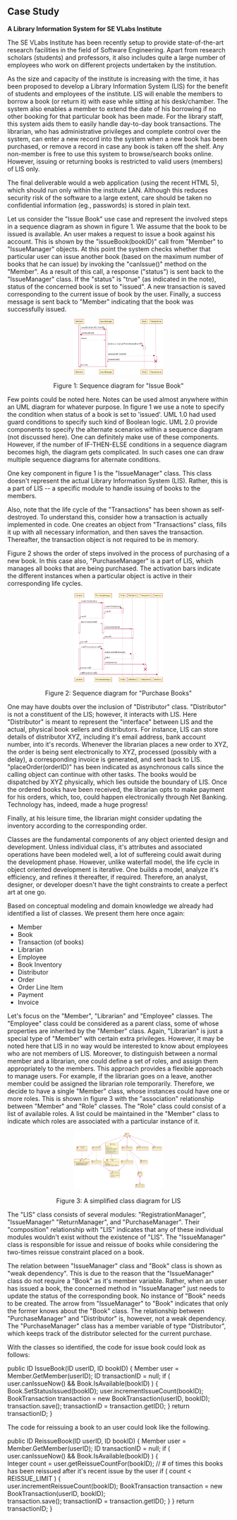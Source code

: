 ## Case Study


**A Library Information System for SE VLabs Institute**

The SE VLabs Institute has been recently setup to provide state-of-the-art research facilities in the field of Software Engineering. Apart from research scholars (students) and professors, it also includes quite a large number of employees who work on different projects undertaken by the institution.

As the size and capacity of the institute is increasing with the time, it has been proposed to develop a Library Information System (LIS) for the benefit of students and employees of the institute. LIS will enable the members to borrow a book (or return it) with ease while sitting at his desk/chamber. The system also enables a member to extend the date of his borrowing if no other booking for that particular book has been made. For the library staff, this system aids them to easily handle day-to-day book transactions. The librarian, who has administrative privileges and complete control over the system, can enter a new record into the system when a new book has been purchased, or remove a record in case any book is taken off the shelf. Any non-member is free to use this system to browse/search books online. However, issuing or returning books is restricted to valid users (members) of LIS only.

The final deliverable would a web application (using the recent HTML 5), which should run only within the institute LAN. Although this reduces security risk of the software to a large extent, care should be taken no confidential information (eg., passwords) is stored in plain text.


Let us consider the "Issue Book" use case and represent the involved steps in a sequence diagram as shown in figure 1. We assume that the book to be issued is available. An user makes a request to issue a book against his account. This is shown by the "issueBook(bookID)" call from "Member" to "IssueManager" objects. At this point the system checks whether that particular user can issue another book (based on the maximum number of books that he can issue) by invoking the "canIssue()" method on the "Member". As a result of this call, a response ("status") is sent back to the "IssueManager" class. If the "status" is "true" (as indicated in the note), status of the concerned book is set to "issued". A new transaction is saved corresponding to the current issue of book by the user. Finally, a success message is sent back to "Member" indicating that the book was successfully issued.



<div align="center">
<img src="images/seq_issue_book.png" width="40%">
<p>Figure 1:  Sequence diagram for "Issue Book"</p>
</div>


Few points could be noted here. Notes can be used almost anywhere within an UML diagram for whatever purpose. In figure 1 we use a note to specify the condition when status of a book is set to 'issued'. UML 1.0 had used guard conditions to specify such kind of Boolean logic. UML 2.0 provide components to specify the alternate scenarios within a sequence diagram (not discussed here). One can definitely make use of these components. However, if the number of IF-THEN-ELSE conditions in a sequence diagram becomes high, the diagram gets complicated. In such cases one can draw multiple sequence diagrams for alternate conditions.

One key component in figure 1 is the "IssueManager" class. This class doesn't represent the actual Library Information System (LIS). Rather, this is a part of LIS -- a specific module to handle issuing of books to the members.

Also, note that the life cycle of the "Transactions" has been shown as self-destroyed. To understand this, consider how a transaction is actually implemented in code. One creates an object from "Transactions" class, fills it up with all necessary information, and then saves the transaction. Thereafter, the transaction object is not required to be in memory.

Figure 2 shows the order of steps involved in the process of purchasing of a new book. In this case also, "PurchaseManager" is a part of LIS, which manages all books that are being purchased. The activation bars indicate the different instances when a particular object is active in their corresponding life cycles.
<div align="center">
<img src="images/seq_purchase_books.png" width="40%">
<p>Figure 2: Sequence diagram for "Purchase Books"</p>
</div>

One may have doubts over the inclusion of "Distributor" class. "Distributor" is not a constituent of the LIS; however, it interacts with LIS. Here "Distributor" is meant to represent the "interface" between LIS and the actual, physical book sellers and distributors. For instance, LIS can store details of distributor XYZ, including it's email address, bank account number, into it's records. Whenever the librarian places a new order to XYZ, the order is being sent electronically to XYZ, processed (possibly with a delay), a corresponding invoice is generated, and sent back to LIS. "placeOrder(orderID)" has been indicated as asynchronous calls since the calling object can continue with other tasks. The books would be dispatched by XYZ physically, which lies outside the boundary of LIS. Once the ordered books have been received, the librarian opts to make payment for his orders, which, too, could happen electronically through Net Banking. Technology has, indeed, made a huge progress!

Finally, at his leisure time, the librarian might consider updating the inventory according to the corresponding order.

 

Classes are the fundamental components of any object oriented design and development. Unless individual class, it's attributes and associated operations have been modeled well, a lot of suffereing could await during the development phase. However, unlike waterfall model, the life cycle in object oriented development is iterative. One builds a model, analyze it's efficiency, and refines it thereafter, if required. Therefore, an analyst, designer, or developer doesn't have the tight constraints to create a perfect art at one go.

Based on conceptual modeling and domain knowledge we already had identified a list of classes. We present them here once again:

- Member
- Book
- Transaction (of books)
- Librarian
- Employee
- Book Inventory
- Distributor
- Order
- Order Line Item
- Payment
- Invoice



Let's focus on the "Member", "Librarian" and "Employee" classes. The "Employee" class could be considered as a parent class, some of whose properties are inherited by the "Member" class. Again, "Librarian" is just a special type of "Member" with certain extra privileges. However, it may be noted here that LIS in no way would be interested to know about employees who are not members of LIS. Moreover, to distinguish between a normal member and a librarian, one could define a set of roles, and assign them appropriately to the members. This approach provides a flexible approach to manage users. For example, if the librarian goes on a leave, another member could be assigned the librarian role temporarily. Therefore, we decide to have a single "Member" class, whose instances could have one or more roles. This is shown in figure 3 with the "association" relationship between "Member" and "Role" classes. The "Role" class could consist of a list of available roles. A list could be maintained in the "Member" class to indicate which roles are associated with a particular instance of it.

<div align="center">
<img src="images/class_1.png" width="40%">
<p>Figure 3: A simplified class diagram for LIS</p>
</div>

The "LIS" class consists of several modules: "RegistrationManager", "IssueManager" "ReturnManager", and "PurchaseManager". Their "composition" relationship with "LIS" indicates that any of these individual modules wouldn't exist without the existence of "LIS". The "IssueManager" class is responsible for issue and reissue of books while considering the two-times reissue constraint placed on a book.

The relation between "IssueManager" class and "Book" class is shown as "weak dependency". This is due to the reason that the "IssueManager" class do not require a "Book" as it's member variable. Rather, when an user has issued a book, the concerned method in "IssueManager" just needs to update the status of the corresponding book. No instance of "Book" needs to be created. The arrow from "IssueManager" to "Book" indicates that only the former knows about the "Book" class. The relationship between "PurchaseManager" and "Distributor" is, however, not a weak dependency. The "PurchaseManager" class has a member variable of type "Distributor", which keeps track of the distributor selected for the current purchase.

With the classes so identified, the code for issue book could look as follows:

public ID IssueBook(ID userID, ID bookID) {
    Member user = Member.GetMember(userID);
    ID transactionID = null;
    if ( user.canIssueNow() && Book.IsAvailable(bookID) ) {
        Book.SetStatusIssued(bookID);
        user.incrementIssueCount(bookID);
        BookTransaction transaction = new BookTransaction(userID, bookID);        
        transaction.save();
        transactionID = transaction.getID();
    }
    return transactionID;
}

The code for reissuing a book to an user could look like the following.

public ID ReissueBook(ID userID, ID bookID) {
    Member user = Member.GetMember(userID);
    ID transactionID = null;
    if ( user.canIssueNow() && Book.IsAvailable(bookID) ) {        
        Integer count = user.getReissueCountFor(bookID);    // # of times this books has been reissued after it's recent issue by the user
        if ( count < REISSUE_LIMIT ) {        
            user.incrementReissueCount(bookID);
            BookTransaction transaction = new BookTransaction(userID, bookID);        
            transaction.save();
            transactionID = transaction.getID();
        }
    }
    return transactionID;
}